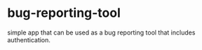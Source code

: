 # bug-reporting-tool
simple app that can be used as a bug reporting tool that includes authentication.
